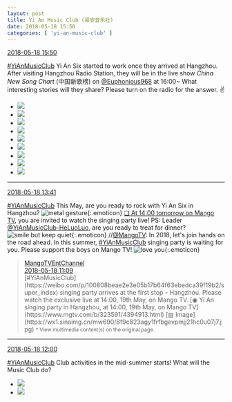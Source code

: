 ```yaml
---
layout: post
title: Yi An Music Club (易安音乐社)
date: 2018-05-18 15:50
categories: [ 'yi-an-music-club' ]
---
```


<div class="weibo-info">
  <a href="https://weibo.com/6094546964/Ghe24wn8X">2018-05-18 15:50</a>
</div>

[#YiAnMusicClub](https://weibo.com/p/100808beae2e3e05b17b64f63ebedca39f19b2/super_index) Yi An Six started to work once they arrived at Hangzhou. After visiting Hangzhou Radio Station, they will be in the live show *China New Song Chart* (中国新歌榜) on [@Euphonious968](https://weibo.com/968fm) at 16:00~ What interesting stories will they share? Please turn on the radio for the answer. ✌️

<!-- more -->

<ul class="weibo-pic-list-3">
  <li class="weibo-pic">
    <a href="http://wx4.sinaimg.cn/mw690/006Es64Aly1frfjeohwgdj30qo0zkdsx.jpg"><img src="http://wx4.sinaimg.cn/thumb150/006Es64Aly1frfjeohwgdj30qo0zkdsx.jpg"/></a>
  </li>
  <li class="weibo-pic">
    <a href="http://wx4.sinaimg.cn/mw690/006Es64Aly1frfjeoun9xj30qo0zktky.jpg"><img src="http://wx4.sinaimg.cn/thumb150/006Es64Aly1frfjeoun9xj30qo0zktky.jpg"/></a>
  </li>
  <li class="weibo-pic">
    <a href="http://wx1.sinaimg.cn/mw690/006Es64Aly1frfjepcll0j30qo0zkwq4.jpg"><img src="http://wx1.sinaimg.cn/thumb150/006Es64Aly1frfjepcll0j30qo0zkwq4.jpg"/></a>
  </li>
  <li class="weibo-pic">
    <a href="http://wx1.sinaimg.cn/mw690/006Es64Aly1frfjertv3aj31w02ionpf.jpg"><img src="http://wx1.sinaimg.cn/thumb150/006Es64Aly1frfjertv3aj31w02ionpf.jpg"/></a>
  </li>
  <li class="weibo-pic">
    <a href="http://wx1.sinaimg.cn/mw690/006Es64Aly1frfjeo3d79j30qo0zkna0.jpg"><img src="http://wx1.sinaimg.cn/thumb150/006Es64Aly1frfjeo3d79j30qo0zkna0.jpg"/></a>
  </li>
  <li class="weibo-pic">
    <a href="http://wx2.sinaimg.cn/mw690/006Es64Aly1frfjeshdddj30qo0zkwpd.jpg"><img src="http://wx2.sinaimg.cn/thumb150/006Es64Aly1frfjeshdddj30qo0zkwpd.jpg"/></a>
  </li>
  <li class="weibo-pic">
    <a href="http://wx2.sinaimg.cn/mw690/006Es64Aly1frfjesxsw5j30zk0qotjr.jpg"><img src="http://wx2.sinaimg.cn/thumb150/006Es64Aly1frfjesxsw5j30zk0qotjr.jpg"/></a>
  </li>
  <li class="weibo-pic">
    <a href="http://wx1.sinaimg.cn/mw690/006Es64Aly1frfjetd60wj31400qonew.jpg"><img src="http://wx1.sinaimg.cn/thumb150/006Es64Aly1frfjetd60wj31400qonew.jpg"/></a>
  </li>
  <li class="weibo-pic">
    <a href="http://wx3.sinaimg.cn/mw690/006Es64Aly1frfjfumljlj30n90iztcp.jpg"><img src="http://wx3.sinaimg.cn/thumb150/006Es64Aly1frfjfumljlj30n90iztcp.jpg"/></a>
  </li>
</ul>

---

<div class="weibo-info">
  <a href="https://weibo.com/6094546964/GhdbMER8c">2018-05-18 13:41</a>
</div>

[#YiAnMusicClub](https://weibo.com/p/100808beae2e3e05b17b64f63ebedca39f19b2/super_index) This May, are you ready to rock with Yi An Six in Hangzhou? ![metal gesture](https://img.t.sinajs.cn/t4/appstyle/expression/ext/normal/1d/2018new_hahashoushi_org.png){:.emoticon} [❏ At 14:00 tomorrow on Mango TV](http://t.cn/R3lbsUO), you are invited to watch the singing party live! PS: Leader [@YiAnMusicClub-HeLuoLuo](https://weibo.com/u/6117570574), are you ready to treat for dinner? ![smile but keep quiet](https://img.t.sinajs.cn/t4/appstyle/expression/ext/normal/2d/2018new_xiaoerbuyu_org.png){:.emoticon} //[@MangoTV](https://weibo.com/hunantv): In 2018, let's join hands on the road ahead. In this summer, [#YiAnMusicClub](https://weibo.com/p/100808beae2e3e05b17b64f63ebedca39f19b2/super_index) singing party is waiting for you. Please support the boys on Mango TV! ![love you](https://img.t.sinajs.cn/t4/appstyle/expression/ext/normal/f6/2018new_aini_org.png){:.emoticon}

> <div class="weibo-post-name">
>   <a href="https://weibo.com/jywshow">MangoTVEntChannel</a>
> </div>
> <div class="weibo-info">
>   <a href="https://weibo.com/2409398842/Ghcc7yKcA">2018-05-18 11:09</a>
> </div>
> [#YiAnMusicClub](https://weibo.com/p/100808beae2e3e05b17b64f63ebedca39f19b2/super_index) singing party arrives at the first stop – Hangzhou. Please watch the exclusive live at 14:00, 19th May, on Mango TV. [◉ Yi An singing party in Hangzhou, at 14:00, 19th May, on Mango TV](https://www.mgtv.com/b/323591/4394913.html) [▨ Image](https://wx1.sinaimg.cn/mw690/8f9c823agy1frfbgevpmjj21hc0u07j7.jpg)  
> <small>* View multimedia content(s) on the original page.</small>

---

<div class="weibo-info">
  <a href="https://weibo.com/6094546964/GhcwBDLcX">2018-05-18 12:00</a>
</div>

[#YiAnMusicClub](https://weibo.com/p/100808beae2e3e05b17b64f63ebedca39f19b2/super_index) Club activities in the mid-summer starts! What will the Music Club do?

<ul class="weibo-pic-list-1">
  <li class="weibo-pic">
    <a href="http://wx1.sinaimg.cn/mw690/006Es64Aly1frf91mpzy6j30m8ahmhdw.jpg"><img src="http://wx1.sinaimg.cn/thumb150/006Es64Aly1frf91mpzy6j30m8ahmhdw.jpg"/></a>
  </li>
  <li class="weibo-pic">
    <a href="http://wx1.sinaimg.cn/mw690/006Es64Aly1frf91lmxclj30m8aej7wj.jpg"><img src="http://wx1.sinaimg.cn/thumb150/006Es64Aly1frf91lmxclj30m8aej7wj.jpg"/></a>
  </li>
</ul>
